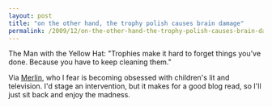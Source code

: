 ```yaml
---
layout: post
title: "on the other hand, the trophy polish causes brain damage"
permalink: /2009/12/on-the-other-hand-the-trophy-polish-causes-brain-damage.html
---
```


The Man with the Yellow Hat: "Trophies make it hard to forget things you’ve done. Because you have to keep cleaning them."

Via [Merlin](http://www.kungfugrippe.com/post/284746931/trophies), who I fear is becoming obsessed with children's lit and television. I'd stage an intervention, but it makes for a good blog read, so I'll just sit back and enjoy the madness.